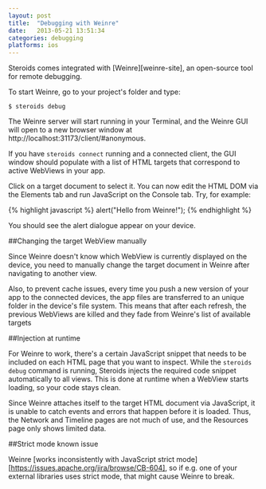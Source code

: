 ```yaml
---
layout: post
title:  "Debugging with Weinre"
date:   2013-05-21 13:51:34
categories: debugging
platforms: ios
---
```


Steroids comes integrated with [Weinre][weinre-site], an open-source tool for remote debugging.

To start Weinre, go to your project's folder and type:

```
$ steroids debug
```

The Weinre server will start running in your Terminal, and the Weinre GUI will open to a new browser window at http://localhost:31173/client/#anonymous.

If you have `steroids connect` running and a connected client, the GUI window should populate with a list of HTML targets that correspond to active WebViews in your app.

Click on a target document to select it. You can now edit the HTML DOM via the Elements tab and run JavaScript on the Console tab. Try, for example:

{% highlight javascript %}
alert("Hello from Weinre!");
{% endhighlight %}

You should see the alert dialogue appear on your device.

##Changing the target WebView manually

Since Weinre doesn't know which WebView is currently displayed on the device, you need to manually change the target document in Weinre after navigating to another view.

Also, to prevent cache issues, every time you push a new version of your app to the connected devices, the app files are transferred to an unique folder in the device's file system. This means that after each refresh, the previous WebViews are killed and they fade from Weinre's list of available targets

##Injection at runtime

For Weinre to work, there's a certain JavaScript snippet that needs to be included on each HTML page that you want to inspect. While the `steroids debug` command is running, Steroids injects the required code snippet automatically to all views. This is done at runtime when a WebView starts loading, so your code stays clean.

Since Weinre attaches itself to the target HTML document via JavaScript, it is unable to catch events and errors that happen before it is loaded. Thus, the Network and Timeline pages are not much of use, and the Resources page only shows limited data.

##Strict mode known issue

Weinre [works inconsistently with JavaScript strict mode][https://issues.apache.org/jira/browse/CB-604], so if e.g. one of your external libraries uses strict mode, that might cause Weinre to break.

[weinre]: http://people.apache.org/~pmuellr/weinre-docs/latest/
